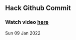 
 ## Hack Github Commit 
 ### Watch video <a href="https://www.youtube.com">here</a> 
 Sun 09 Jan 2022 
